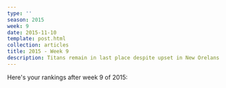 ```yaml
---
type: ''
season: 2015
week: 9
date: 2015-11-10
template: post.html
collection: articles
title: 2015 - Week 9
description: Titans remain in last place despite upset in New Orelans
---
```


Here's your rankings after week 9 of 2015:

